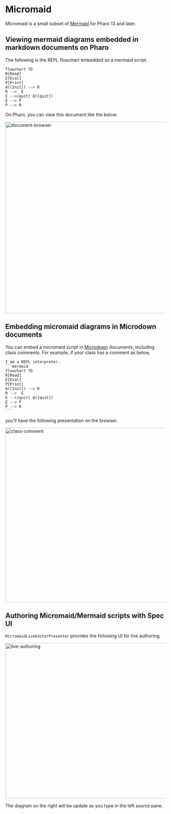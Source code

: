 # Micromaid
Micromaid is a small subset of [Mermaid](https://mermaid.live/) for Pharo 13 and later.

## Viewing mermaid diagrams embedded in markdown documents on Pharo

The following is the REPL flowchart embedded as a mermaid script.

```mermaid
flowchart TD
R[Read]
E[Eval]
P[Print]
A([Init]) --> R
R -->  E
E -->|quit| Q([quit])
E --> P
P --> R
```

On Pharo, you can view this document like the below.

<img width="678" height="600" alt="document-browser" src="https://github.com/user-attachments/assets/fb8cb987-50f9-4432-886d-1bf0634c405b" />

## Embedding micromaid diagrams in Microdown documents

You can embed a micromaid script in [Microdown](https://github.com/pillar-markup/Microdown) documents, including class comments.
For example, if your class has a comment as below,

````text
I am a REPL interpreter.
```mermaid
flowchart TD
R[Read]
E[Eval]
P[Print]
A([Init]) --> R
R -->  E
E -->|quit| Q([quit])
E --> P
P --> R
```
````
you'll have the following presentation on the browser.

<img width="650" height="547" alt="class-comment" src="https://github.com/user-attachments/assets/c2b6e307-7a81-4bed-ac0c-06e415180b26" />

## Authoring Micromaid/Mermaid scripts with Spec UI

`MicromaidLiveEditorPresenter` provides the following UI for live authoring.

<img width="817" height="487" alt="live-authoring" src="https://github.com/user-attachments/assets/0497f4f0-b3b4-4eb9-aba1-afb446476ef1" />

The diagram on the right will be update as you type in the left source pane.
